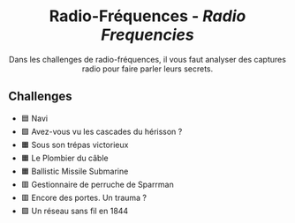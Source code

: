 <div align="center">
  <h1>Radio-Fréquences - <i>Radio Frequencies</i></h1>
  <p>
    Dans les challenges de radio-fréquences, il vous faut analyser des captures radio pour faire parler leurs secrets.
  </p>
</div>

## Challenges
- 🟦 Navi
- 🟩 Avez-vous vu les cascades du hérisson ?
- 🟧 Sous son trépas victorieux
- 🟧 Le Plombier du câble
- 🟧 Ballistic Missile Submarine
- 🟥 Gestionnaire de perruche de Sparrman
- 🟥 Encore des portes. Un trauma ?
- 🟪 Un réseau sans fil en 1844
